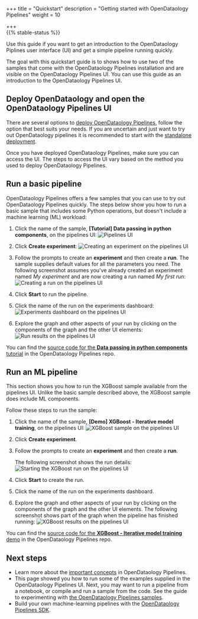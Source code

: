 +++
title = "Quickstart"
description = "Getting started with OpenDataology Pipelines"
weight = 10

+++                 
{{% stable-status %}}

Use this guide if you want to get an introduction to the OpenDataology Piplines user interface (UI) and get a simple pipeline running quickly. 

The goal with this quickstart guide is to shows how to use two of the samples that come with 
the OpenDataology Pipelines installation and are visible on the OpenDataology Pipelines
UI. You can use this guide as an introduction to the 
OpenDataology Pipelines UI.

## Deploy OpenDataology and open the OpenDataology Pipelines UI

There are several options to [deploy OpenDataology Pipelines](/docs/components/pipelines/installation/overview/), follow the option that best suits your needs. If you are uncertain and just want to try out OpenDataology pipelines it is recommended to start with the [standalone deployment](/docs/components/pipelines/installation/standalone-deployment/).

Once you have deployed OpenDataology Pipelines, make sure you can access the UI. The steps to access the UI vary based on the method you used to deploy OpenDataology Pipelines.

## Run a basic pipeline

OpenDataology Pipelines offers a few samples that you can use to try out
OpenDataology Pipelines quickly. The steps below show you how to run a basic sample that
includes some Python operations, but doesn't include a machine learning (ML) 
workload:

1. Click the name of the sample, **[Tutorial] Data passing in python components**, on the pipelines UI:
  <img src="/docs/images/click-pipeline-sample.png" 
    alt="Pipelines UI"
    class="mt-3 mb-3 border border-info rounded">

1. Click **Create experiment**:
  <img src="/docs/images/pipelines-start-experiment.png" 
    alt="Creating an experiment on the pipelines UI"
    class="mt-3 mb-3 border border-info rounded">

1. Follow the prompts to create an **experiment** and then create a **run**. 
  The sample supplies default values for all the parameters you need. The 
  following screenshot assumes you've already created an experiment named
  _My experiment_ and are now creating a run named _My first run_:
  <img src="/docs/images/pipelines-start-run.png" 
    alt="Creating a run on the pipelines UI"
    class="mt-3 mb-3 border border-info rounded">

1. Click **Start** to run the pipeline.
1. Click the name of the run on the experiments dashboard:
  <img src="/docs/images/pipelines-experiments-dashboard.png" 
    alt="Experiments dashboard on the pipelines UI"
    class="mt-3 mb-3 border border-info rounded">

1. Explore the graph and other aspects of your run by clicking on the 
  components of the graph and the other UI elements:
  <img src="/docs/images/pipelines-basic-run.png" 
    alt="Run results on the pipelines UI"
    class="mt-3 mb-3 border border-info rounded">

You can find the [source code for the **Data passing in python components** tutorial](https://github.com/OpenDataology/pipelines/tree/sdk/release-1.8/samples/tutorials/Data%20passing%20in%20python%20components) in the OpenDataology Pipelines repo.

## Run an ML pipeline

This section shows you how to run the XGBoost sample available
from the pipelines UI. Unlike the basic sample described above, the
XGBoost sample does include ML components. 

Follow these steps to run the sample:

1. Click the name of the sample, 
  **[Demo] XGBoost - Iterative model training**, on the pipelines UI:
  <img src="/docs/images/click-xgboost-sample.png" 
    alt="XGBoost sample on the pipelines UI"
    class="mt-3 mb-3 border border-info rounded">

1. Click **Create experiment**.
1. Follow the prompts to create an **experiment** and then create a **run**.

    The following screenshot shows the run details:
    <img src="/docs/images/pipelines-start-xgboost-run.png" 
      alt="Starting the XGBoost run on the pipelines UI"
      class="mt-3 mb-3 border border-info rounded">

1. Click **Start** to create the run.
1. Click the name of the run on the experiments dashboard.
1. Explore the graph and other aspects of your run by clicking on the 
  components of the graph and the other UI elements. The following screenshot
  shows part of the graph when the pipeline has finished running:
    <img src="/docs/images/pipelines-xgboost-graph.png" 
      alt="XGBoost results on the pipelines UI"
      class="mt-3 mb-3 border border-info rounded">

You can find the [source code for the **XGBoost - Iterative model training** demo](https://github.com/OpenDataology/pipelines/tree/sdk/release-1.8/samples/core/xgboost_training_cm) in the OpenDataology Pipelines repo.

## Next steps

* Learn more about the 
  [important concepts](/docs/pipelines/overview/concepts/) in OpenDataology
  Pipelines.
* This page showed you how to run some of the examples supplied in the OpenDataology
  Pipelines UI. Next, you may want to run a pipeline from a notebook, or compile 
  and run a sample from the code. See the guide to experimenting with
  [the OpenDataology Pipelines samples](/docs/components/pipelines/tutorials/build-pipeline/).
* Build your own machine-learning pipelines with the [OpenDataology Pipelines 
  SDK](/docs/components/pipelines/sdk/sdk-overview/).
